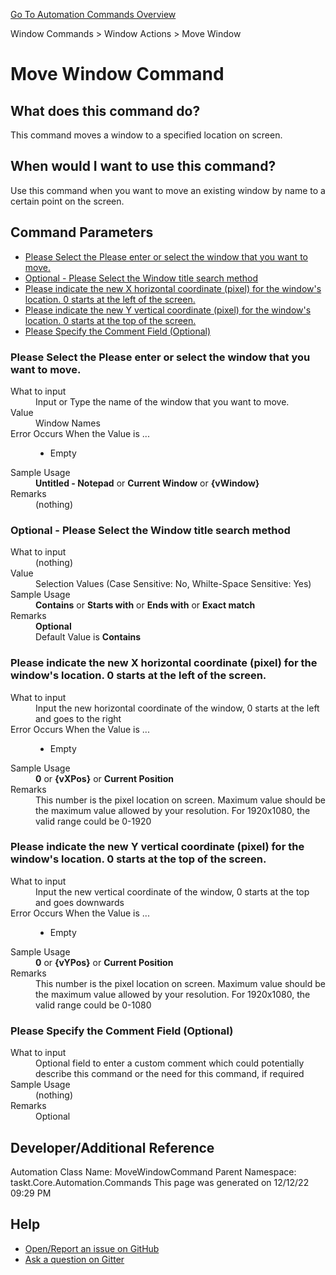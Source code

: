 <!--TITLE: Move Window Command -->
<!-- SUBTITLE: a command in the Window Commands group. -->
[Go To Automation Commands Overview](/automation-commands.md)


Window Commands &gt; Window Actions &gt; Move Window


# Move Window Command


## What does this command do?
This command moves a window to a specified location on screen.


## When would I want to use this command?
Use this command when you want to move an existing window by name to a certain point on the screen.


## Command Parameters
- [Please Select the Please enter or select the window that you want to move.](#param_0)
- [Optional - Please Select the Window title search method](#param_1)
- [Please indicate the new X horizontal coordinate (pixel) for the window's location.  0 starts at the left of the screen.](#param_2)
- [Please indicate the new Y vertical coordinate (pixel) for the window's location.  0 starts at the top of the screen.](#param_3)
- [Please Specify the Comment Field (Optional)](#param_4)


<a id="param_0"></a>
### Please Select the Please enter or select the window that you want to move.


<dl>
<dt>What to input</dt><dd>Input or Type the name of the window that you want to move.</dd>
<dt>Value</dt><dd>Window Names</dd>
<dt>Error Occurs When the Value is ...</dt><dd><ul>
<li>Empty</li>
</ul></dd><dt>Sample Usage</dt><dd><strong>Untitled - Notepad</strong> or <strong>Current Window</strong> or <strong>{vWindow}</strong></dd>
<dt>Remarks</dt><dd>(nothing)</dd>
</dl>




<a id="param_1"></a>
### Optional - Please Select the Window title search method


<dl>
<dt>What to input</dt><dd>(nothing)</dd>
<dt>Value</dt><dd>Selection Values (Case Sensitive: No, Whilte-Space Sensitive: Yes)</dd>
<dt>Sample Usage</dt><dd><strong>Contains</strong> or  <strong>Starts with</strong> or  <strong>Ends with</strong> or  <strong>Exact match</strong></dd>
<dt>Remarks</dt><dd><strong>Optional</strong><br>Default Value is <strong>Contains</strong></dd>
</dl>




<a id="param_2"></a>
### Please indicate the new X horizontal coordinate (pixel) for the window's location.  0 starts at the left of the screen.


<dl>
<dt>What to input</dt><dd>Input the new horizontal coordinate of the window, 0 starts at the left and goes to the right</dd>
<dt>Error Occurs When the Value is ...</dt><dd><ul>
<li>Empty</li>
</ul></dd><dt>Sample Usage</dt><dd><strong>0</strong> or <strong>{vXPos}</strong> or <strong>Current Position</strong></dd>
<dt>Remarks</dt><dd>This number is the pixel location on screen. Maximum value should be the maximum value allowed by your resolution. For 1920x1080, the valid range could be 0-1920</dd>
</dl>




<a id="param_3"></a>
### Please indicate the new Y vertical coordinate (pixel) for the window's location.  0 starts at the top of the screen.


<dl>
<dt>What to input</dt><dd>Input the new vertical coordinate of the window, 0 starts at the top and goes downwards</dd>
<dt>Error Occurs When the Value is ...</dt><dd><ul>
<li>Empty</li>
</ul></dd><dt>Sample Usage</dt><dd><strong>0</strong> or <strong>{vYPos}</strong> or <strong>Current Position</strong></dd>
<dt>Remarks</dt><dd>This number is the pixel location on screen. Maximum value should be the maximum value allowed by your resolution. For 1920x1080, the valid range could be 0-1080</dd>
</dl>




<a id="param_4"></a>
### Please Specify the Comment Field (Optional)


<dl>
<dt>What to input</dt><dd>Optional field to enter a custom comment which could potentially describe this command or the need for this command, if required</dd>
<dt>Sample Usage</dt><dd>(nothing)</dd>
<dt>Remarks</dt><dd>Optional</dd>
</dl>




## Developer/Additional Reference
Automation Class Name: MoveWindowCommand
Parent Namespace: taskt.Core.Automation.Commands
This page was generated on 12/12/22 09:29 PM


## Help
- [Open/Report an issue on GitHub](https://github.com/rcktrncn/taskt/issues/new)
- [Ask a question on Gitter](https://gitter.im/taskt-rpa/Lobby)
